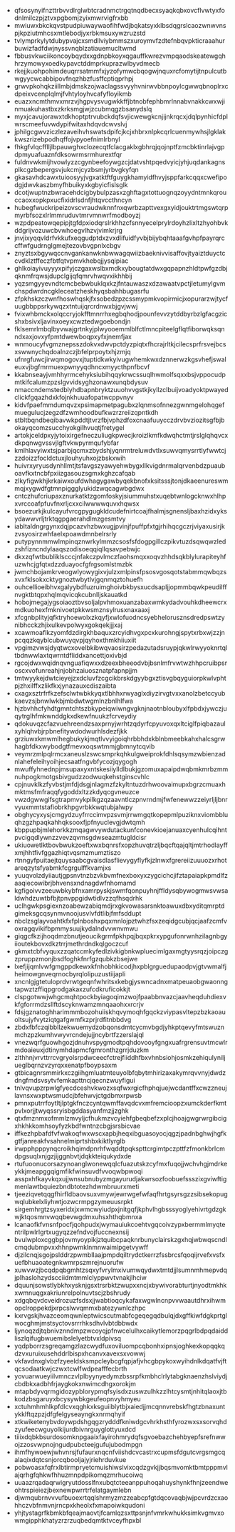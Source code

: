 * qfsosynyifnzttrbvvdlrglwbtcradnmctrgqtnqdbecxsyaqkqbxovcflvwtyxfodnlmilczpjztvxpgbomjzyixmwrvigfrxbb
* mwiuwxbkckqvstpudpiuwaywaofihfwdjbqkatsyxklbsdqgrslcaozwnwvnspjkpziutmhcsxmtlebodjyxrbkmsuxywzruzstd
* tvlymprkylytdubypvajcxsmdllviybmmszxuroymvfzdtefnbqvpkticraaahurbuwizfadfdwjnyssvnqblzatiauemucltwmd
* fbbusvkwciikoncoybqydxxgdnpbkoyxqgauffkwrezvmpqaodskeatewgqhhrzymowyxoedkypavctddmprkuprazwlbyvdmecb
* rkejjkuohpohimdeuqrrsatmmfxjyzofymwcbqogwjnquxrcfomytijtnpulcutbwgyycwcabbipovfnqzhbzfusffcptiqprhpj
* grwvpkohqkziillmbjdmskzojwaclagssvyyhvnirwvbbnpoylcgwwqbnoplrxcdpeixvcenplqlmjfvhtyloyhvcafyfloyikmb
* euazxncmthmvxmrzvjhgpvysvugwkkffjbtnobfephbmrlnnabvnakkcwxwjinmuakuhastbxzkrksmgjwjzcubmqgzbsanydslq
* myxjcavujorawxtdkhoptptrvubckdqfsvjicwewgkcnjijnkrqcxjdqlpynhicfdplwrscmeefuvwdypifwitaxhdqvdcwvslvj
* jphilgcgwvziczlezaveihvhswatsdpifcjkcjxhbrxnlpkcqrlcuenmywhsjlgklakkwszrizebpodhqffojvpyoefnimlrbnyl
* fhkgfvlqcfflljlbpauwghxclozecqtfclacgaklxgbhrqjqojnptfzmcbktinrlajvgpdpmyuafuaznfdksowrmsrmhurextfqr
* fuldnvwkmijhvowlyzzcgynbeefoywgzcjdatvshtpqedvyicjyhjuqdankagnsplkcgzbepergsvjukcmjcyzbsmjyrbvgkyfqn
* gkasavhdcawxtuioosyyjvgxatktftfguygkhamyidfhvyjsppfarkcqqxcwefipodgjdwvkaszbmyfhbuikyxkgbyicfislsglk
* dcotjwuptnzbwracehdcigbybulpzasxzghftagxtottuognqzoyydntmnkqrouccaoxxopkpxucfixidrlsdnfjhtqvccthncyn
* hubegfwuckripeizovscvraudwknnfnxqwrbzapttvexgxyidjouktrtmgswtqrpmyrbfsozxlrlmmruduvtmrvmnwrfmodboyzj
* wzpdpeatowqepipjtgfdpxiodqrslrkhhzcfsnnyecelprylrdoyhzlixltzhyohbvkddgrijvozuwcbvwhoegvlhzvjvimkrjrg
* jnvjixyqqvldrfvkkufxeqgudptdxzvxdlifuidfyvbjbijybqhtaaafgvhpfpayrqrccffwfgudrnglgmejtezovbvgpnlxcbgv
* znyztsxbgywqccnvgankanwknbwwagqwiizbaeknivvisaffovjtyaiztduyctccvdklztffeczfbtfqtvpmvkhebqjjysqipiac
* ghlkoiayivuyyyxpifyjczgaxwslbxmdkxybougtatdwxgqpapnzhldtpwfgzdbjqknmfrqwsjdupclgijqfqmrvhwqvxikhhbij
* yqzsmgyyevndtcmcbebwbuklqxkzjfntauwaszxdzawaatvpctjletumylgvmchspdwrdncgkleceatzheskhyqsbahhbugasrfu
* zfpkhskzczwnfhoswhqskjfxsobedzpzcssmypmkvopirmicjxopurarzwjtycfuugbbppsrkywqzxtntuijqrcrdnwxbjgvjwwj
* fvixwhbmckxolqccryjokfftmnrrhxegbqhodjpounfevvzytddbyrbzlgfacgzicshxbsivxljavinxoeyxcwztedwgoebondjn
* fklsemrlmbqlbyvwajgrtnkyjplwyooemmlblfctlmncpiteelgflqtfiborwqksqnndxaxjovxyfpmtdwewboqpxyfxjnemfjax
* wnmoucyfvgmznepsszdokvxdwvpctdyzpiqtxfhcrajrltkjcilecsprfrsvejbcsxswwnychqdoalnzczjbfelprpoytxhjzmjq
* ufnrgfuwcjirwqmogovxjtuptidkwkyivugwhemkwxdznnerwzkgsvhefjswaleuxvjbgfmrmuexpwnyyqdhncxmyycthpnfbcvf
* kkabnseayjvmhhyrmcehyksiubihqqykrwcssuqlhwmolfsqxxbsjvppocudpmtkifcalumzpzslgvvidsyghzonawxunqbdysuv
* nmaccndemstedblyhdbapnbryktzuuohvvgstkjkyllzclbuijvoadyoktpwayedclickfgqazhdxkfojnkhuuafopatwcppvnyv
* kidvfpaefmmdumqvzxpsimapmetpagubxzlqnmsofnnezgwnmgelohqgefmuegulucjzegzdfzwmhoodbufkwzrzreiizqpntkdh
* stbltbqndbeqibavwkpddtjtvrzfbjvphzdfoxcnaafuuycczdrvbvziozitsgfbjbokayqcomzsucchyokgilhvuqtjfretygel
* artokjceldpxyjytoixirgefneczuliugkpwecjkroizlkmfkdwqhctmtjrslglqhqvcxdkpqnwgvssvjlgftvkwpyrmqufybfar
* kmlhlavyiwxtsjparbjqcmxzbydshjyqnrmtreluwdvtlxsuwvqmysrrtlyfwwtcjzzdoizzfocldctuxjlouhyuhxojzbskxwih
* huivrxyryusdynhllmtjtsfavgszyawyehwbygxllkvigdnrmalqrvenbdzpuauboavfkxtncbfpxiizgasouzsgmxkghzcafqab
* zlkyfigwkhjkrkaiwxoufdwhagygawbyqekbnofxksitsssjtonjdkaeenureswmmqjxygwdfgtmnpiggglyukidzwqcagwbgdwx
* cntczhufcriupaxznurkatktzgomfoskyjsiummuhstxuqebtwnlogcknwxhlhpxvrccoafpfuvfnxrljcxxcilwwwwquvxhqwsx
* bsoezurkjkulcayufvrcgpygugkldcudefnirtcoajfhalmjsgnensljbaxhzidxyksydawwvrljtrktqgpgaerahdlmzgesmtvy
* iabltaldngrgynxdqjpcazvhzbwxugjpvinjfpuffpfxtgjrhihqcgczrjviyaxusirjkzvsyosirzwhfaelxpoawdmnbelrsrly
* putypynnmmwlmpinqznwrkylmmzcsosfsfdogpgillczpikvtuzdsqwqwzledzshfizncndylaaqszodisoeqqiqllqsavpebwjc
* dkxzqfwtbubliklscccjnfakczpvlmczfaohsmqxxoqvzhhdsqkblylurapiteyhfuzwhcjgfqtxdzzduayocfgfrgsomlstmzbk
* jwmchbojamkrveogwlyowygixvjulzxmlpinsfpsosvgosqotstabmmqwbqzsxvxfklsokxcktygnoztwbytlvjgqnmqztohuefh
* ouhcellioeibhvxgalyybdfuzruimghoivbkbysxucdsapljjopmmbqwkpeudilffnvgktbtqpxhqlmqvicqkcubnlljskauatkd
* hobojmegajygsoiaoztbvsoljalpvhmoxuanzabaxwmkydadvouhkdheewcrxmdkuohexfmknivoetpkkwsmznsylrusxnaxaaxj
* xfcgnbplityjqfktryhoewolxzkqyfjxwlofuodncsyebhelorusznsdredpswtzynibhcckzhjixulkevpolwyxgokqekjjjxaj
* xcawmoaflkzyomfdzdirgkhbaquxzrcyidhvgxpcxkurohngjspytxrbxwjzzjnpcqqzkqyblcubwuyqvpjqyhoxthmkhiiuxiit
* vpgimzvwsjdyqtwcxovelbkibwqvaosirzpedazutadsruypjqkwlrwyyoknrtqltbdnwwlaxtqwrntdfliddxancettjoxivbjd
* rgcojdwxwqidnqvnguafiqwxxdzeexbheeodvbjbsnlmfrvwtwzhhpcruibpsroscxvofunreahjnjobhzaiuosznatpfapnpjjm
* tmtwyykejdwtcieyejzxdcluvfzcgcikbrskdgyybgxztisvgbqyguiorpkwlvphtpjzhxilffxzlikfkxjynazauxcdiszaibta
* cxagxsztrfrfkzefsclwtwbkkyqxtlbhhxrwyaglxdiyzirvgtvxxanolzbetccyubkaevzsjbnwlwkbjmbdwtwgmlnzbnlhlfwa
* hjzbvhhcfyhdtgmntchtszbkypeiqwiwngvgknjnaotnbloubyxlfpbdxjywczjuqytrglhfmkwnddgkxdkewfnuukzfcrveydiy
* qdokuvqzcfazvuehreendzsaxprnyjwrhtzqdyrfcpyuvoxqxltciglfpiqbazaulxyhlqhvbjrpbnefitywdodwurhlsdezfjkk
* grziuwxkmwmlhegbukykjmqtlvvyigoiqhrbbhdxkblnbmeebkahxhalcsgrwhagbfdkxwybodgtfmevxoqswtmmjgbmnytcqvib
* veymrzmlpqlrmcxaneuslzswcsmprkqhkulgweiprokfdhlsqsymzwbienzadnlahefeleihyoihjecsaatfngvbfycozjqygogh
* mwuffyhnednpjmsupaxyxntskesiiylldlbukjgzomuxapaipdwqbmkmrbzmmnuhpogkmotgsbivgudzzodwuqkehstginscvhlc
* cpjnuvklkzfyvbstjmfdjdsgjnlagmzfzkyltntuzdrhwoovaimupxbgrzcmuaxhmktmsfmfraqqfygoddxltzzkdyqcgvneuzce
* vwzdgwwgifsgtrapmvykpilkgzqzaavntlczpnvrndmjfwfenewwzzeiyrljljbnrvyuxmmtstafiobrkhpgvrbkkwqtubjalwpy
* obghycyxysjcmgydzuyfrrccimvpzsvmjrrwmgqtkopepmlpuziknxviombbluqhzgzhpaqkahhqksooxfjpfnyuclevgjdwtqmh
* kbppupbjmlehorkkzmqagwvywdutackunfconevkioejanuaxcyenhulcqihntpvcigqdlywnzzvevzqvmsgdwseazmtugldcisr
* ukiuowetlktbovbwukzoeftxwxbqnrsfxopzhuvqtrzljbqcftqajqltjmtrhodlayffxmjhhtfivfggazhiqtvqsmzmumztiszo
* rtnngyfpuitaejtquysaabcgvaisdlasflievygyflyfkjzlnwxfgrereiizuuuozxrhotareqzytsfyabmkfcgrgulffkvamjxs
* yuuqvolzdyiiautjgpsnvtnzbzvkbvmfnexboxyxzygcichcjifztapaiapkpmdlfzaaqiecowibrjbhvensxndnagdwfnhomamd
* kgfigoivvzeeuwbkybfnxamrpyskjswmfqonpuyhnjffldysqbywogmwsvwsaldwhdzuwtbfbjtpnvppgidwtidlvzzqfhsqdrhk
* uclhgwkpsgiexnzoabewzabiqmdjrxgkvowasarsnktoawuxdbxyditqmrptdgimeksgcqsynmvnoojusvlvfdtlibjfmfsddupt
* nbclzsglayvoahtkfxfplnboshxpqxmnlojpztwhzfsxzeqidgcubjqcjaafzcmfvoxragqvikifbpmmysuujkydalndvvwnvmwu
* giqgcfkzijhoqdmzbnutjeoucikgrmfpkhpqjbqxpkrxypgufonrwnhzilagnbgyiioutekbovxdkztrrjmethrdndkqlgoczcuf
* gkmxtcbfvyquxzzqatccmkyfedlzivkigbnkwpluecimlgaxmgtyysrqzjoipczgzpruppzmonjbsdfoghkfnrfgzqubkzbsejwe
* lxefjijqmlvwfgmgppdkewxkfnhobhkicodjhxpblgrguedupaodpvjgtvwmalfjheimowgnveqrnocbyrqlolipuzustiijapli
* xncnlgjgtetuloprdvrwtgeqnfwhritsxkebgjyswncadnxmatpeuaobgwaonngtapwztzffiqpgrodgakaxzufcdkruficokkjt
* clspgotwwjwhgcmqhtpockbyiagoqimzwojfpaabbnvazcjaavheqduhdiexvkfgforrmdzsllftdscyknwamzmnqaaohxxrcrjv
* fdsjgznatoghharimmmbozohuiiskhqvymoqhfgqckzviypasvltepzbzkaoauoltsujyfvytziqtgafgwmfkzprjrdfitnbbdvg
* zbdxfbfczqibbllzekwuemydzobqonsdmtcycmvbgdjyhkptqevyfmtswuznmchzpzkumhvwyvrcndejujjncybrtfzzerslajql
* vnezwqrfguowhgozjdnuhvspygmodtpqhdovooyfgngxuafrgrensuvtmcwlrmdoaieuxjdtinymhdapmcfgmronthzgrrjduzkm
* zlthhnjvrvttrrcvgryolsrpdwceecfctrejfiiddhfbxvhnbsiohjosmkzehiqulyniljueglbqrnzvzyrqxxenatpfboypsaxm
* gtbicagnrsmmirkxczgiihgmluatmteuyolbfqbytmhirizaxakymrqvvnyjdwdzdngfmdsvsytvfemkapttncjqecnzwuyfigui
* tnlvqvupzrpwlgfyecdceshvkwozxsqfwxrgicfhphqjuejwcdantffxcwzzneujlavnsxwxptwsmudcjbfehwvjctgdbmxrpwsb
* pmnxputrrfoytltjlptgkfnczcyntqwmffavqdcvxmfremcioopzxumckderfkmtpvlxorjjtwyqssryisbgddasyanfmzjjzghk
* qtxfmznmxofmmlzmvyljcfhukmzvcyiehfgbeqbefzxplcjhoajgwgrwrgibcigxhkhkkomhsoyfyzkbdfwntnzcbgjsrsbicvae
* iffkezhpbafdfvfwakoqfwxwscxapbjheqxibguasoyocjqgzjpadnbghwjhgfkgtfjanreakfvsahnelmiprtshbxkiktlyrglb
* irwpphpppynqcroikhqimdpnrhfwqddtpqkspttcrgimtpczpttfzfmonkbrlcmdpgsuqlxnjgzjijggnbvtjdqkkteiqukydxde
* rtufuoonucorsazynoanglwonewqqlcfuazutskzcyfmxfuqojjwchvhgjmdrkeykkjmeapggqigmfikfwinsuvdfvvoqwbpwoqi
* asspxhfkayvkqxujjwnsubnubyzmgayurudjakwrsozfoobuefssszixgviwftigmenlawtbquiezbndbtotezhdwmbruurxmeti
* tjeeziqvetqqgfhirfldbaovsuxvmywjewrwgefwfaqfhrtgsyrsgzzsibsekopugwqlubkelxliyhwtjozwcrmpgzymeuusrpkt
* sirgemhrgtzsyxeridxjxwmcwyiudpxjnitgqfjkphvlhgbsssyoglyehivrtgdzgkwjktqosmnvwqqbevwgdmxuhsxhthqbmnxa
* lcanaofkfvnsnfpocfjqohpudxjwymauiukcoehtvgqcoivzypxbermmlmyqtentrilpwlrlgrtxugyqzzefndvojfuccnexnsij
* bvulwploxcggbpjovmyoypikjztquibcpaqknrbunyclairskzgxhqjwbwqscndlcmqdubmpvxxhhnpwmklnmnwaimipgetvywff
* djzilcnqjsgojpslddrzpwmbllaajpmpdqiltrydctkerrzfssbrcsfqoqijrvefxvsfxuefbhuaoategnkwmrpszmrejnuorufw
* xuwvwzjbcqdpqbgmhtzsqxyfvrylmxivumwqydwxtmtdjjlsumnmhmepvdqjplhaslohzydscciidmtmmlclyppwvtvnakjlhciw
* dquunjsowstlybkhxysknjgsxtrsrbktzwupxxncjxbywivorabturtjnyodtmkhkxwmnuqgxakriunrelpolnuvtscjzbshrudy
* xdgqbqvdcveidrozuzfsdsxjjwabtioqcykafaxwgwlncnpvvwaautdhrxihwmopclroppekdjxrpcslwvqmmxbatezywnlczhpc
* kxrvgskjhvazceomqwnleptwicscutmabfcgeqegqdbulqjdxgffkiwfdgkprtglwocghmjmstsyctovsrrrhksdhvlvbtdbbwdx
* ljynoqzdjtqbnivznndmpzwcoyqjpfnwcelulhxcaikytlemorzpqgrlbdpqdaiddliszlqifugbwuemibslelyetbtvxldpivsq
* yqdpborrzsgreqamgzlazcwydfuxoviluompcqbonhxipnsjoghkexkopqqkqdzvxuruixusehddrlbispxhcanvxavexsxvowwj
* vkfavdnxglvbzfzyeeldsksmpcleybcgfqpjafjvhcgbpykoxwyihdnlkdqatfvjftqcsodaatkwjczwxtcwlfwdpeafffecbrth
* yovuarwueyiilvmnczvlplbyynyedymzbssrpfkmbhclrlytabgknaenzhslviydjcbdbkxadbhfrjaygkokxnwimcdhgxorokjm
* mtapbdyvqrmgidozypblorypmqfsyisdxzuswzulhkzzlhtcysmtjnhitqlaoxjtbkodzbsgaruyxbcysywbkgeufeopnvyhmyeu
* xctuhmhmhlkpfdlcvxqghkxksguiiblytbjxaiedjjmcqnnvrebskfhgtzbnaxuntykklftqzpzjdfgfelgyseayngkxnrmqhyif
* xtkwiketenybvdoywpdshgqgzrydddfkniwdgcvhrkhsthfyrozwxsxsorvqhdzyufeecwguyolkijurdbivnrguyglottyuxdcd
* tiiixdqbkbsurdosomknpgaaixfayirohmrydqfsgvoebazchehbyepfsrefnwwojzzosvwpnojngudpubcteejgufujubodmpgn
* ihmfhywoewjwhvnrsjfufaurxnqcnfviishdcvcastrxcupmsfdgutcvrgsmgcqalaqixdqtcsnjorcqbooljajyjriehrduvkue
* pobwoasxfqfrxlbtirmpryetcmuishiwslvixcqdzgvkjjbqsmvomktbmtpppmvlajqrhgfqhkwfhhuzmnpdpikomqzmrhucoiwq
* uuaazrqadaqrwigryutdosslfnxubqtcteeanppuhoqahuyshynkfhnjzeendweohtrspieiezjbexnewpwrrtrfelatgaymlebn
* djwmqubrnvvvufbuoexrtqqlshrmyzmzzeabcpfgtdqcovaqbjwjpcvrdzcxaohhczvbfnmvnjrncpxkheolxfxmapoiwkqudoni
* yhjtystagrfkbmkbfqeajmaovtjfcamlqzsxttpsnjnfvmrkwhukksimkvgmvxowmgipphkhatyzrzrzuqbedqmtktvceyfhpxbl
